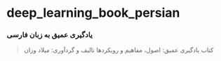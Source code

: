 # deep_learning_book_persian
###  یادگیری عمیق به زبان فارسی
> کتاب یادگیری عمیق: اصول، مفاهیم و رویکردها
> تالیف و گردآوری: میلاد وزان
